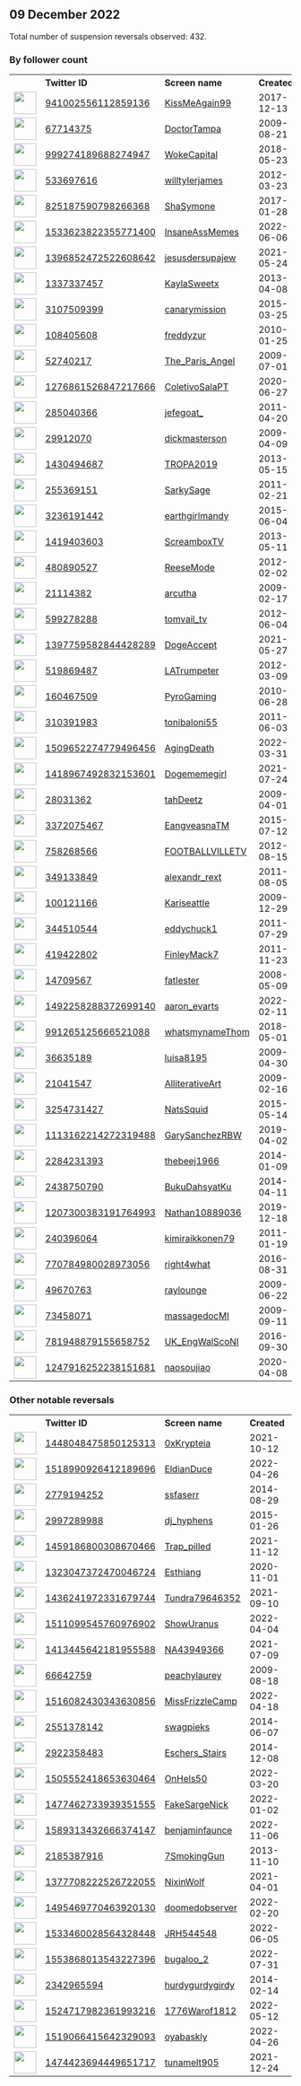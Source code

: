 
## 09 December 2022
Total number of suspension reversals observed: 432.

### By follower count
<table><tr><th></th><th align="left">Twitter ID</th><th align="left">Screen name</th>
<th align="left">Created</th><th align="left">Status</th><th align="left">Suspended</th><th align="left">Followers</th>
<tr><td><a href="https://pbs.twimg.com/profile_images/1455207188981555204/rR9GAXTY_normal.jpg"><img src="https://pbs.twimg.com/profile_images/1455207188981555204/rR9GAXTY_normal.jpg" width="40px" height="40px" align="center"/></a></td><td><a href="https://twitter.com/intent/user?user_id=941002556112859136">941002556112859136</a></td><td><a href="https://twitter.com/KissMeAgain99">KissMeAgain99</a></td><td>2017-12-13</td><td align="center"></td><td>2022-09-23</td><td>237366</td></tr>
<tr><td><a href="https://pbs.twimg.com/profile_images/1601033341859495937/e889dRIa_normal.jpg"><img src="https://pbs.twimg.com/profile_images/1601033341859495937/e889dRIa_normal.jpg" width="40px" height="40px" align="center"/></a></td><td><a href="https://twitter.com/intent/user?user_id=67714375">67714375</a></td><td><a href="https://twitter.com/DoctorTampa">DoctorTampa</a></td><td>2009-08-21</td><td align="center"></td><td></td><td>59980</td></tr>
<tr><td><a href="https://pbs.twimg.com/profile_images/1273319766225272832/IPWNNme6_normal.jpg"><img src="https://pbs.twimg.com/profile_images/1273319766225272832/IPWNNme6_normal.jpg" width="40px" height="40px" align="center"/></a></td><td><a href="https://twitter.com/intent/user?user_id=999274189688274947">999274189688274947</a></td><td><a href="https://twitter.com/WokeCapital">WokeCapital</a></td><td>2018-05-23</td><td align="center"></td><td></td><td>40272</td></tr>
<tr><td><a href="https://pbs.twimg.com/profile_images/1614886285188993024/NaD75iIP_normal.jpg"><img src="https://pbs.twimg.com/profile_images/1614886285188993024/NaD75iIP_normal.jpg" width="40px" height="40px" align="center"/></a></td><td><a href="https://twitter.com/intent/user?user_id=533697616">533697616</a></td><td><a href="https://twitter.com/willtyIerjames">willtyIerjames</a></td><td>2012-03-23</td><td align="center"></td><td></td><td>37281</td></tr>
<tr><td><a href="https://pbs.twimg.com/profile_images/1602212029456125952/xXpKM0D3_normal.jpg"><img src="https://pbs.twimg.com/profile_images/1602212029456125952/xXpKM0D3_normal.jpg" width="40px" height="40px" align="center"/></a></td><td><a href="https://twitter.com/intent/user?user_id=825187590798266368">825187590798266368</a></td><td><a href="https://twitter.com/ShaSymone">ShaSymone</a></td><td>2017-01-28</td><td align="center"></td><td></td><td>34884</td></tr>
<tr><td><a href="https://pbs.twimg.com/profile_images/1601543671551299590/4Sv5jeBd_normal.jpg"><img src="https://pbs.twimg.com/profile_images/1601543671551299590/4Sv5jeBd_normal.jpg" width="40px" height="40px" align="center"/></a></td><td><a href="https://twitter.com/intent/user?user_id=1533623822355771400">1533623822355771400</a></td><td><a href="https://twitter.com/InsaneAssMemes">InsaneAssMemes</a></td><td>2022-06-06</td><td align="center"></td><td>2022-09-05</td><td>29720</td></tr>
<tr><td><a href="https://pbs.twimg.com/profile_images/1534191877276241922/rNczVOqw_normal.jpg"><img src="https://pbs.twimg.com/profile_images/1534191877276241922/rNczVOqw_normal.jpg" width="40px" height="40px" align="center"/></a></td><td><a href="https://twitter.com/intent/user?user_id=1396852472522608642">1396852472522608642</a></td><td><a href="https://twitter.com/jesusdersupajew">jesusdersupajew</a></td><td>2021-05-24</td><td align="center"></td><td>2022-06-26</td><td>28729</td></tr>
<tr><td><a href="https://pbs.twimg.com/profile_images/1266715140029853696/Eoje5GP3_normal.jpg"><img src="https://pbs.twimg.com/profile_images/1266715140029853696/Eoje5GP3_normal.jpg" width="40px" height="40px" align="center"/></a></td><td><a href="https://twitter.com/intent/user?user_id=1337337457">1337337457</a></td><td><a href="https://twitter.com/KaylaSweetx">KaylaSweetx</a></td><td>2013-04-08</td><td align="center"></td><td></td><td>28321</td></tr>
<tr><td><a href="https://pbs.twimg.com/profile_images/876730611683086336/6GNIJunB_normal.jpg"><img src="https://pbs.twimg.com/profile_images/876730611683086336/6GNIJunB_normal.jpg" width="40px" height="40px" align="center"/></a></td><td><a href="https://twitter.com/intent/user?user_id=3107509399">3107509399</a></td><td><a href="https://twitter.com/canarymission">canarymission</a></td><td>2015-03-25</td><td align="center"></td><td>2022-12-08</td><td>26407</td></tr>
<tr><td><a href="https://pbs.twimg.com/profile_images/512772477563305984/j5pnCZZy_normal.jpeg"><img src="https://pbs.twimg.com/profile_images/512772477563305984/j5pnCZZy_normal.jpeg" width="40px" height="40px" align="center"/></a></td><td><a href="https://twitter.com/intent/user?user_id=108405608">108405608</a></td><td><a href="https://twitter.com/freddyzur">freddyzur</a></td><td>2010-01-25</td><td align="center"></td><td>2022-11-24</td><td>25824</td></tr>
<tr><td><a href="https://pbs.twimg.com/profile_images/1489564165/image_normal.jpg"><img src="https://pbs.twimg.com/profile_images/1489564165/image_normal.jpg" width="40px" height="40px" align="center"/></a></td><td><a href="https://twitter.com/intent/user?user_id=52740217">52740217</a></td><td><a href="https://twitter.com/The_Paris_Angel">The_Paris_Angel</a></td><td>2009-07-01</td><td align="center"></td><td></td><td>25286</td></tr>
<tr><td><a href="https://pbs.twimg.com/profile_images/1555608242427936770/0V2M-ih5_normal.jpg"><img src="https://pbs.twimg.com/profile_images/1555608242427936770/0V2M-ih5_normal.jpg" width="40px" height="40px" align="center"/></a></td><td><a href="https://twitter.com/intent/user?user_id=1276861526847217666">1276861526847217666</a></td><td><a href="https://twitter.com/ColetivoSalaPT">ColetivoSalaPT</a></td><td>2020-06-27</td><td align="center"></td><td>2022-09-16</td><td>22295</td></tr>
<tr><td><a href="https://pbs.twimg.com/profile_images/1476918171672223796/N_heVdct_normal.jpg"><img src="https://pbs.twimg.com/profile_images/1476918171672223796/N_heVdct_normal.jpg" width="40px" height="40px" align="center"/></a></td><td><a href="https://twitter.com/intent/user?user_id=285040366">285040366</a></td><td><a href="https://twitter.com/jefegoat_">jefegoat_</a></td><td>2011-04-20</td><td align="center"></td><td>2022-03-26</td><td>20521</td></tr>
<tr><td><a href="https://pbs.twimg.com/profile_images/130045270/dickhead-shirt_normal.jpg"><img src="https://pbs.twimg.com/profile_images/130045270/dickhead-shirt_normal.jpg" width="40px" height="40px" align="center"/></a></td><td><a href="https://twitter.com/intent/user?user_id=29912070">29912070</a></td><td><a href="https://twitter.com/dickmasterson">dickmasterson</a></td><td>2009-04-09</td><td align="center"></td><td></td><td>19945</td></tr>
<tr><td><a href="https://pbs.twimg.com/profile_images/1605215066579734531/S-ubwUIy_normal.jpg"><img src="https://pbs.twimg.com/profile_images/1605215066579734531/S-ubwUIy_normal.jpg" width="40px" height="40px" align="center"/></a></td><td><a href="https://twitter.com/intent/user?user_id=1430494687">1430494687</a></td><td><a href="https://twitter.com/TROPA2019">TROPA2019</a></td><td>2013-05-15</td><td align="center"></td><td>2022-11-24</td><td>19182</td></tr>
<tr><td><a href="https://pbs.twimg.com/profile_images/1531425314886193152/o41f7jZB_normal.jpg"><img src="https://pbs.twimg.com/profile_images/1531425314886193152/o41f7jZB_normal.jpg" width="40px" height="40px" align="center"/></a></td><td><a href="https://twitter.com/intent/user?user_id=255369151">255369151</a></td><td><a href="https://twitter.com/SarkySage">SarkySage</a></td><td>2011-02-21</td><td align="center"></td><td>2022-09-20</td><td>19007</td></tr>
<tr><td><a href="https://pbs.twimg.com/profile_images/1613309831913373697/Z4ajEaAk_normal.jpg"><img src="https://pbs.twimg.com/profile_images/1613309831913373697/Z4ajEaAk_normal.jpg" width="40px" height="40px" align="center"/></a></td><td><a href="https://twitter.com/intent/user?user_id=3236191442">3236191442</a></td><td><a href="https://twitter.com/earthgirlmandy">earthgirlmandy</a></td><td>2015-06-04</td><td align="center"></td><td>2022-12-05</td><td>17904</td></tr>
<tr><td><a href="https://pbs.twimg.com/profile_images/1569745061302226945/nbe1030S_normal.jpg"><img src="https://pbs.twimg.com/profile_images/1569745061302226945/nbe1030S_normal.jpg" width="40px" height="40px" align="center"/></a></td><td><a href="https://twitter.com/intent/user?user_id=1419403603">1419403603</a></td><td><a href="https://twitter.com/ScreamboxTV">ScreamboxTV</a></td><td>2013-05-11</td><td align="center"></td><td>2022-12-01</td><td>15394</td></tr>
<tr><td><a href="https://pbs.twimg.com/profile_images/1104559576056295429/56_tgwmN_normal.jpg"><img src="https://pbs.twimg.com/profile_images/1104559576056295429/56_tgwmN_normal.jpg" width="40px" height="40px" align="center"/></a></td><td><a href="https://twitter.com/intent/user?user_id=480890527">480890527</a></td><td><a href="https://twitter.com/ReeseMode">ReeseMode</a></td><td>2012-02-02</td><td align="center"></td><td></td><td>14957</td></tr>
<tr><td><a href="https://pbs.twimg.com/profile_images/1056225141183692800/4cKqgFgb_normal.jpg"><img src="https://pbs.twimg.com/profile_images/1056225141183692800/4cKqgFgb_normal.jpg" width="40px" height="40px" align="center"/></a></td><td><a href="https://twitter.com/intent/user?user_id=21114382">21114382</a></td><td><a href="https://twitter.com/arcutha">arcutha</a></td><td>2009-02-17</td><td align="center"></td><td>2022-10-29</td><td>14828</td></tr>
<tr><td><a href="https://pbs.twimg.com/profile_images/1604642008231976960/hGD_KZDI_normal.jpg"><img src="https://pbs.twimg.com/profile_images/1604642008231976960/hGD_KZDI_normal.jpg" width="40px" height="40px" align="center"/></a></td><td><a href="https://twitter.com/intent/user?user_id=599278288">599278288</a></td><td><a href="https://twitter.com/tomvail_tv">tomvail_tv</a></td><td>2012-06-04</td><td align="center"></td><td></td><td>12857</td></tr>
<tr><td><a href="https://pbs.twimg.com/profile_images/1614448731838943232/l7w2PIAF_normal.jpg"><img src="https://pbs.twimg.com/profile_images/1614448731838943232/l7w2PIAF_normal.jpg" width="40px" height="40px" align="center"/></a></td><td><a href="https://twitter.com/intent/user?user_id=1397759582844428289">1397759582844428289</a></td><td><a href="https://twitter.com/DogeAccept">DogeAccept</a></td><td>2021-05-27</td><td align="center"></td><td>2022-12-05</td><td>12027</td></tr>
<tr><td><a href="https://pbs.twimg.com/profile_images/1074376525498114049/Gx7_xsyC_normal.jpg"><img src="https://pbs.twimg.com/profile_images/1074376525498114049/Gx7_xsyC_normal.jpg" width="40px" height="40px" align="center"/></a></td><td><a href="https://twitter.com/intent/user?user_id=519869487">519869487</a></td><td><a href="https://twitter.com/LATrumpeter">LATrumpeter</a></td><td>2012-03-09</td><td align="center"></td><td>2022-10-29</td><td>11710</td></tr>
<tr><td><a href="https://pbs.twimg.com/profile_images/1354889270482399235/qA_1FaLO_normal.jpg"><img src="https://pbs.twimg.com/profile_images/1354889270482399235/qA_1FaLO_normal.jpg" width="40px" height="40px" align="center"/></a></td><td><a href="https://twitter.com/intent/user?user_id=160467509">160467509</a></td><td><a href="https://twitter.com/PyroGaming">PyroGaming</a></td><td>2010-06-28</td><td align="center"></td><td></td><td>9911</td></tr>
<tr><td><a href="https://pbs.twimg.com/profile_images/1601502225746075651/_1Hfa7ie_normal.jpg"><img src="https://pbs.twimg.com/profile_images/1601502225746075651/_1Hfa7ie_normal.jpg" width="40px" height="40px" align="center"/></a></td><td><a href="https://twitter.com/intent/user?user_id=310391983">310391983</a></td><td><a href="https://twitter.com/tonibaloni55">tonibaloni55</a></td><td>2011-06-03</td><td align="center"></td><td></td><td>8716</td></tr>
<tr><td><a href="https://pbs.twimg.com/profile_images/1591572666204540928/ziphlkli_normal.png"><img src="https://pbs.twimg.com/profile_images/1591572666204540928/ziphlkli_normal.png" width="40px" height="40px" align="center"/></a></td><td><a href="https://twitter.com/intent/user?user_id=1509652274779496456">1509652274779496456</a></td><td><a href="https://twitter.com/AgingDeath">AgingDeath</a></td><td>2022-03-31</td><td align="center"></td><td>2022-11-27</td><td>8370</td></tr>
<tr><td><a href="https://pbs.twimg.com/profile_images/1507341477240000515/gorjTQs9_normal.jpg"><img src="https://pbs.twimg.com/profile_images/1507341477240000515/gorjTQs9_normal.jpg" width="40px" height="40px" align="center"/></a></td><td><a href="https://twitter.com/intent/user?user_id=1418967492832153601">1418967492832153601</a></td><td><a href="https://twitter.com/Dogememegirl">Dogememegirl</a></td><td>2021-07-24</td><td align="center"></td><td>2022-12-05</td><td>7675</td></tr>
<tr><td><a href="https://pbs.twimg.com/profile_images/1895933365/Obama_baby2_normal.jpg"><img src="https://pbs.twimg.com/profile_images/1895933365/Obama_baby2_normal.jpg" width="40px" height="40px" align="center"/></a></td><td><a href="https://twitter.com/intent/user?user_id=28031362">28031362</a></td><td><a href="https://twitter.com/tahDeetz">tahDeetz</a></td><td>2009-04-01</td><td align="center"></td><td></td><td>7178</td></tr>
<tr><td><a href="https://pbs.twimg.com/profile_images/1525831504256913408/ZSabxCvY_normal.jpg"><img src="https://pbs.twimg.com/profile_images/1525831504256913408/ZSabxCvY_normal.jpg" width="40px" height="40px" align="center"/></a></td><td><a href="https://twitter.com/intent/user?user_id=3372075467">3372075467</a></td><td><a href="https://twitter.com/EangveasnaTM">EangveasnaTM</a></td><td>2015-07-12</td><td align="center"></td><td>2022-11-08</td><td>6601</td></tr>
<tr><td><a href="https://pbs.twimg.com/profile_images/1093266416369844224/viPyqUma_normal.jpg"><img src="https://pbs.twimg.com/profile_images/1093266416369844224/viPyqUma_normal.jpg" width="40px" height="40px" align="center"/></a></td><td><a href="https://twitter.com/intent/user?user_id=758268566">758268566</a></td><td><a href="https://twitter.com/FOOTBALLVILLETV">FOOTBALLVILLETV</a></td><td>2012-08-15</td><td align="center"></td><td></td><td>6506</td></tr>
<tr><td><a href="https://pbs.twimg.com/profile_images/1589376131949596673/r1VyHAMf_normal.jpg"><img src="https://pbs.twimg.com/profile_images/1589376131949596673/r1VyHAMf_normal.jpg" width="40px" height="40px" align="center"/></a></td><td><a href="https://twitter.com/intent/user?user_id=349133849">349133849</a></td><td><a href="https://twitter.com/alexandr_rext">alexandr_rext</a></td><td>2011-08-05</td><td align="center"></td><td>2022-11-08</td><td>6468</td></tr>
<tr><td><a href="https://pbs.twimg.com/profile_images/1608967405547704321/yUCKW4TK_normal.jpg"><img src="https://pbs.twimg.com/profile_images/1608967405547704321/yUCKW4TK_normal.jpg" width="40px" height="40px" align="center"/></a></td><td><a href="https://twitter.com/intent/user?user_id=100121166">100121166</a></td><td><a href="https://twitter.com/Kariseattle">Kariseattle</a></td><td>2009-12-29</td><td align="center"></td><td></td><td>5899</td></tr>
<tr><td><a href="https://pbs.twimg.com/profile_images/962620041026924544/TwyUHFcR_normal.jpg"><img src="https://pbs.twimg.com/profile_images/962620041026924544/TwyUHFcR_normal.jpg" width="40px" height="40px" align="center"/></a></td><td><a href="https://twitter.com/intent/user?user_id=344510544">344510544</a></td><td><a href="https://twitter.com/eddychuck1">eddychuck1</a></td><td>2011-07-29</td><td align="center"></td><td></td><td>5629</td></tr>
<tr><td><a href="https://pbs.twimg.com/profile_images/1523580348843835392/cXwpkpKC_normal.jpg"><img src="https://pbs.twimg.com/profile_images/1523580348843835392/cXwpkpKC_normal.jpg" width="40px" height="40px" align="center"/></a></td><td><a href="https://twitter.com/intent/user?user_id=419422802">419422802</a></td><td><a href="https://twitter.com/FinleyMack7">FinleyMack7</a></td><td>2011-11-23</td><td align="center"></td><td>2022-12-04</td><td>5261</td></tr>
<tr><td><a href="https://pbs.twimg.com/profile_images/1302311952430108674/K6_yZU48_normal.jpg"><img src="https://pbs.twimg.com/profile_images/1302311952430108674/K6_yZU48_normal.jpg" width="40px" height="40px" align="center"/></a></td><td><a href="https://twitter.com/intent/user?user_id=14709567">14709567</a></td><td><a href="https://twitter.com/fatlester">fatlester</a></td><td>2008-05-09</td><td align="center"></td><td>2022-10-29</td><td>5203</td></tr>
<tr><td><a href="https://pbs.twimg.com/profile_images/1568450431378145283/Ssf1pza-_normal.jpg"><img src="https://pbs.twimg.com/profile_images/1568450431378145283/Ssf1pza-_normal.jpg" width="40px" height="40px" align="center"/></a></td><td><a href="https://twitter.com/intent/user?user_id=1492258288372699140">1492258288372699140</a></td><td><a href="https://twitter.com/aaron_evarts">aaron_evarts</a></td><td>2022-02-11</td><td align="center"></td><td>2022-10-12</td><td>4571</td></tr>
<tr><td><a href="https://pbs.twimg.com/profile_images/1058634977393311744/e-hGmmr0_normal.jpg"><img src="https://pbs.twimg.com/profile_images/1058634977393311744/e-hGmmr0_normal.jpg" width="40px" height="40px" align="center"/></a></td><td><a href="https://twitter.com/intent/user?user_id=991265125666521088">991265125666521088</a></td><td><a href="https://twitter.com/whatsmynameThom">whatsmynameThom</a></td><td>2018-05-01</td><td align="center"></td><td>2022-12-03</td><td>4351</td></tr>
<tr><td><a href="https://pbs.twimg.com/profile_images/1410920271909900290/bs0vz9vG_normal.jpg"><img src="https://pbs.twimg.com/profile_images/1410920271909900290/bs0vz9vG_normal.jpg" width="40px" height="40px" align="center"/></a></td><td><a href="https://twitter.com/intent/user?user_id=36635189">36635189</a></td><td><a href="https://twitter.com/luisa8195">luisa8195</a></td><td>2009-04-30</td><td align="center"></td><td>2022-10-29</td><td>4185</td></tr>
<tr><td><a href="https://pbs.twimg.com/profile_images/1603722056171937794/D2lj7Ory_normal.jpg"><img src="https://pbs.twimg.com/profile_images/1603722056171937794/D2lj7Ory_normal.jpg" width="40px" height="40px" align="center"/></a></td><td><a href="https://twitter.com/intent/user?user_id=21041547">21041547</a></td><td><a href="https://twitter.com/AlliterativeArt">AlliterativeArt</a></td><td>2009-02-16</td><td align="center">🔒</td><td></td><td>4110</td></tr>
<tr><td><a href="https://pbs.twimg.com/profile_images/1135283313902542855/kAa0EeOt_normal.png"><img src="https://pbs.twimg.com/profile_images/1135283313902542855/kAa0EeOt_normal.png" width="40px" height="40px" align="center"/></a></td><td><a href="https://twitter.com/intent/user?user_id=3254731427">3254731427</a></td><td><a href="https://twitter.com/NatsSquid">NatsSquid</a></td><td>2015-05-14</td><td align="center"></td><td></td><td>3704</td></tr>
<tr><td><a href="https://pbs.twimg.com/profile_images/1600110299776012289/gEZ8_2Kf_normal.jpg"><img src="https://pbs.twimg.com/profile_images/1600110299776012289/gEZ8_2Kf_normal.jpg" width="40px" height="40px" align="center"/></a></td><td><a href="https://twitter.com/intent/user?user_id=1113162214272319488">1113162214272319488</a></td><td><a href="https://twitter.com/GarySanchezRBW">GarySanchezRBW</a></td><td>2019-04-02</td><td align="center"></td><td></td><td>3266</td></tr>
<tr><td><a href="https://pbs.twimg.com/profile_images/948176568983179266/A0mSTor0_normal.jpg"><img src="https://pbs.twimg.com/profile_images/948176568983179266/A0mSTor0_normal.jpg" width="40px" height="40px" align="center"/></a></td><td><a href="https://twitter.com/intent/user?user_id=2284231393">2284231393</a></td><td><a href="https://twitter.com/thebeej1966">thebeej1966</a></td><td>2014-01-09</td><td align="center"></td><td></td><td>3258</td></tr>
<tr><td><a href="https://pbs.twimg.com/profile_images/1302845991939223559/oH70wafu_normal.jpg"><img src="https://pbs.twimg.com/profile_images/1302845991939223559/oH70wafu_normal.jpg" width="40px" height="40px" align="center"/></a></td><td><a href="https://twitter.com/intent/user?user_id=2438750790">2438750790</a></td><td><a href="https://twitter.com/BukuDahsyatKu">BukuDahsyatKu</a></td><td>2014-04-11</td><td align="center"></td><td>2022-12-02</td><td>3248</td></tr>
<tr><td><a href="https://pbs.twimg.com/profile_images/1385684618205175812/H1MZSJrB_normal.jpg"><img src="https://pbs.twimg.com/profile_images/1385684618205175812/H1MZSJrB_normal.jpg" width="40px" height="40px" align="center"/></a></td><td><a href="https://twitter.com/intent/user?user_id=1207300383191764993">1207300383191764993</a></td><td><a href="https://twitter.com/Nathan10889036">Nathan10889036</a></td><td>2019-12-18</td><td align="center"></td><td>2022-12-05</td><td>3139</td></tr>
<tr><td><a href="https://pbs.twimg.com/profile_images/1232054082812207105/4WDOwGw4_normal.jpg"><img src="https://pbs.twimg.com/profile_images/1232054082812207105/4WDOwGw4_normal.jpg" width="40px" height="40px" align="center"/></a></td><td><a href="https://twitter.com/intent/user?user_id=240396064">240396064</a></td><td><a href="https://twitter.com/kimiraikkonen79">kimiraikkonen79</a></td><td>2011-01-19</td><td align="center"></td><td></td><td>3118</td></tr>
<tr><td><a href="https://pbs.twimg.com/profile_images/1280246581795536896/kUQJ3map_normal.jpg"><img src="https://pbs.twimg.com/profile_images/1280246581795536896/kUQJ3map_normal.jpg" width="40px" height="40px" align="center"/></a></td><td><a href="https://twitter.com/intent/user?user_id=770784980028973056">770784980028973056</a></td><td><a href="https://twitter.com/right4what">right4what</a></td><td>2016-08-31</td><td align="center"></td><td></td><td>3089</td></tr>
<tr><td><a href="https://pbs.twimg.com/profile_images/533747495596486656/kEcvXV6-_normal.jpeg"><img src="https://pbs.twimg.com/profile_images/533747495596486656/kEcvXV6-_normal.jpeg" width="40px" height="40px" align="center"/></a></td><td><a href="https://twitter.com/intent/user?user_id=49670763">49670763</a></td><td><a href="https://twitter.com/raylounge">raylounge</a></td><td>2009-06-22</td><td align="center"></td><td></td><td>3019</td></tr>
<tr><td><a href="https://pbs.twimg.com/profile_images/583812926634532864/DRusv3Rj_normal.jpg"><img src="https://pbs.twimg.com/profile_images/583812926634532864/DRusv3Rj_normal.jpg" width="40px" height="40px" align="center"/></a></td><td><a href="https://twitter.com/intent/user?user_id=73458071">73458071</a></td><td><a href="https://twitter.com/massagedocMI">massagedocMI</a></td><td>2009-09-11</td><td align="center"></td><td>2022-10-29</td><td>2815</td></tr>
<tr><td><a href="https://pbs.twimg.com/profile_images/1604799687881621510/U2-LMVjL_normal.jpg"><img src="https://pbs.twimg.com/profile_images/1604799687881621510/U2-LMVjL_normal.jpg" width="40px" height="40px" align="center"/></a></td><td><a href="https://twitter.com/intent/user?user_id=781948879155658752">781948879155658752</a></td><td><a href="https://twitter.com/UK_EngWalScoNI">UK_EngWalScoNI</a></td><td>2016-09-30</td><td align="center"></td><td>2022-09-23</td><td>2700</td></tr>
<tr><td><a href="https://pbs.twimg.com/profile_images/1267619733983105024/lngxil6s_normal.jpg"><img src="https://pbs.twimg.com/profile_images/1267619733983105024/lngxil6s_normal.jpg" width="40px" height="40px" align="center"/></a></td><td><a href="https://twitter.com/intent/user?user_id=1247916252238151681">1247916252238151681</a></td><td><a href="https://twitter.com/naosoujiao">naosoujiao</a></td><td>2020-04-08</td><td align="center">🔒</td><td></td><td>2671</td></tr>
</table>

### Other notable reversals
<table><tr><th></th><th align="left">Twitter ID</th><th align="left">Screen name</th>
<th align="left">Created</th><th align="left">Status</th><th align="left">Suspended</th><th align="left">Followers</th>
<tr><td><a href="https://pbs.twimg.com/profile_images/1527057034922844161/vfMmAI-k_normal.jpg"><img src="https://pbs.twimg.com/profile_images/1527057034922844161/vfMmAI-k_normal.jpg" width="40px" height="40px" align="center"/></a></td><td><a href="https://twitter.com/intent/user?user_id=1448048475850125313">1448048475850125313</a></td><td><a href="https://twitter.com/0xKrypteia">0xKrypteia</a></td><td>2021-10-12</td><td align="center"></td><td>2022-06-23</td><td>438</td></tr>
<tr><td><a href="https://pbs.twimg.com/profile_images/1599416544353722369/iqGJ-KwK_normal.jpg"><img src="https://pbs.twimg.com/profile_images/1599416544353722369/iqGJ-KwK_normal.jpg" width="40px" height="40px" align="center"/></a></td><td><a href="https://twitter.com/intent/user?user_id=1518990926412189696">1518990926412189696</a></td><td><a href="https://twitter.com/EldianDuce">EldianDuce</a></td><td>2022-04-26</td><td align="center"></td><td>2022-12-05</td><td>9</td></tr>
<tr><td><a href="https://pbs.twimg.com/profile_images/1362742169216421895/M2TNC-F6_normal.jpg"><img src="https://pbs.twimg.com/profile_images/1362742169216421895/M2TNC-F6_normal.jpg" width="40px" height="40px" align="center"/></a></td><td><a href="https://twitter.com/intent/user?user_id=2779194252">2779194252</a></td><td><a href="https://twitter.com/ssfaserr">ssfaserr</a></td><td>2014-08-29</td><td align="center"></td><td>2022-12-05</td><td>1242</td></tr>
<tr><td><a href="https://pbs.twimg.com/profile_images/1605596993757204482/IKUQRyLB_normal.jpg"><img src="https://pbs.twimg.com/profile_images/1605596993757204482/IKUQRyLB_normal.jpg" width="40px" height="40px" align="center"/></a></td><td><a href="https://twitter.com/intent/user?user_id=2997289988">2997289988</a></td><td><a href="https://twitter.com/dj_hyphens">dj_hyphens</a></td><td>2015-01-26</td><td align="center"></td><td>2022-12-05</td><td>95</td></tr>
<tr><td><a href="https://pbs.twimg.com/profile_images/1597755513420369920/3l5WjLir_normal.jpg"><img src="https://pbs.twimg.com/profile_images/1597755513420369920/3l5WjLir_normal.jpg" width="40px" height="40px" align="center"/></a></td><td><a href="https://twitter.com/intent/user?user_id=1459186800308670466">1459186800308670466</a></td><td><a href="https://twitter.com/Trap_pilled">Trap_pilled</a></td><td>2021-11-12</td><td align="center">🚫</td><td>2022-12-06</td><td>156</td></tr>
<tr><td><a href="https://pbs.twimg.com/profile_images/1325584594503131144/HhVqVhAW_normal.jpg"><img src="https://pbs.twimg.com/profile_images/1325584594503131144/HhVqVhAW_normal.jpg" width="40px" height="40px" align="center"/></a></td><td><a href="https://twitter.com/intent/user?user_id=1323047372470046724">1323047372470046724</a></td><td><a href="https://twitter.com/Esthiang">Esthiang</a></td><td>2020-11-01</td><td align="center"></td><td>2022-12-08</td><td>1017</td></tr>
<tr><td><a href="https://pbs.twimg.com/profile_images/1595437292969238532/OsVo497U_normal.jpg"><img src="https://pbs.twimg.com/profile_images/1595437292969238532/OsVo497U_normal.jpg" width="40px" height="40px" align="center"/></a></td><td><a href="https://twitter.com/intent/user?user_id=1436241972331679744">1436241972331679744</a></td><td><a href="https://twitter.com/Tundra79646352">Tundra79646352</a></td><td>2021-09-10</td><td align="center">🚫</td><td>2022-11-28</td><td>281</td></tr>
<tr><td><a href="https://pbs.twimg.com/profile_images/1584907170470105088/-AGucOjl_normal.jpg"><img src="https://pbs.twimg.com/profile_images/1584907170470105088/-AGucOjl_normal.jpg" width="40px" height="40px" align="center"/></a></td><td><a href="https://twitter.com/intent/user?user_id=1511099545760976902">1511099545760976902</a></td><td><a href="https://twitter.com/ShowUranus">ShowUranus</a></td><td>2022-04-04</td><td align="center"></td><td>2022-12-02</td><td>778</td></tr>
<tr><td><a href="https://pbs.twimg.com/profile_images/1586882057157869571/ay0tqioc_normal.jpg"><img src="https://pbs.twimg.com/profile_images/1586882057157869571/ay0tqioc_normal.jpg" width="40px" height="40px" align="center"/></a></td><td><a href="https://twitter.com/intent/user?user_id=1413445642181955588">1413445642181955588</a></td><td><a href="https://twitter.com/NA43949366">NA43949366</a></td><td>2021-07-09</td><td align="center"></td><td>2022-12-03</td><td>35</td></tr>
<tr><td><a href="https://pbs.twimg.com/profile_images/1119281677400854529/bdsqXZTy_normal.png"><img src="https://pbs.twimg.com/profile_images/1119281677400854529/bdsqXZTy_normal.png" width="40px" height="40px" align="center"/></a></td><td><a href="https://twitter.com/intent/user?user_id=66642759">66642759</a></td><td><a href="https://twitter.com/peachylaurey">peachylaurey</a></td><td>2009-08-18</td><td align="center"></td><td>2022-12-05</td><td>1715</td></tr>
<tr><td><a href="https://pbs.twimg.com/profile_images/1598128487201734659/zqNoyWTi_normal.jpg"><img src="https://pbs.twimg.com/profile_images/1598128487201734659/zqNoyWTi_normal.jpg" width="40px" height="40px" align="center"/></a></td><td><a href="https://twitter.com/intent/user?user_id=1516082430343630856">1516082430343630856</a></td><td><a href="https://twitter.com/MissFrizzleCamp">MissFrizzleCamp</a></td><td>2022-04-18</td><td align="center"></td><td>2022-12-05</td><td>833</td></tr>
<tr><td><a href="https://pbs.twimg.com/profile_images/1395925689975676928/WOQTCUXy_normal.jpg"><img src="https://pbs.twimg.com/profile_images/1395925689975676928/WOQTCUXy_normal.jpg" width="40px" height="40px" align="center"/></a></td><td><a href="https://twitter.com/intent/user?user_id=2551378142">2551378142</a></td><td><a href="https://twitter.com/swagpieks">swagpieks</a></td><td>2014-06-07</td><td align="center"></td><td>2022-12-05</td><td>198</td></tr>
<tr><td><a href="https://pbs.twimg.com/profile_images/1548586641031593984/Ovtnl3Vw_normal.jpg"><img src="https://pbs.twimg.com/profile_images/1548586641031593984/Ovtnl3Vw_normal.jpg" width="40px" height="40px" align="center"/></a></td><td><a href="https://twitter.com/intent/user?user_id=2922358483">2922358483</a></td><td><a href="https://twitter.com/Eschers_Stairs">Eschers_Stairs</a></td><td>2014-12-08</td><td align="center"></td><td>2022-11-26</td><td>64</td></tr>
<tr><td><a href="https://pbs.twimg.com/profile_images/1505566630905999360/SwKGBtEv_normal.jpg"><img src="https://pbs.twimg.com/profile_images/1505566630905999360/SwKGBtEv_normal.jpg" width="40px" height="40px" align="center"/></a></td><td><a href="https://twitter.com/intent/user?user_id=1505552418653630464">1505552418653630464</a></td><td><a href="https://twitter.com/OnHels50">OnHels50</a></td><td>2022-03-20</td><td align="center"></td><td>2022-12-04</td><td>1334</td></tr>
<tr><td><a href="https://pbs.twimg.com/profile_images/1611509159408857089/qJ-AS2b6_normal.jpg"><img src="https://pbs.twimg.com/profile_images/1611509159408857089/qJ-AS2b6_normal.jpg" width="40px" height="40px" align="center"/></a></td><td><a href="https://twitter.com/intent/user?user_id=1477462733939351555">1477462733939351555</a></td><td><a href="https://twitter.com/FakeSargeNick">FakeSargeNick</a></td><td>2022-01-02</td><td align="center"></td><td>2022-12-01</td><td>1194</td></tr>
<tr><td><a href="https://pbs.twimg.com/profile_images/1589313573246930947/kiFNB261_normal.png"><img src="https://pbs.twimg.com/profile_images/1589313573246930947/kiFNB261_normal.png" width="40px" height="40px" align="center"/></a></td><td><a href="https://twitter.com/intent/user?user_id=1589313432666374147">1589313432666374147</a></td><td><a href="https://twitter.com/benjaminfaunce">benjaminfaunce</a></td><td>2022-11-06</td><td align="center"></td><td>2022-12-05</td><td>260</td></tr>
<tr><td><a href="https://pbs.twimg.com/profile_images/1570575857290199040/Pe7LeMqA_normal.jpg"><img src="https://pbs.twimg.com/profile_images/1570575857290199040/Pe7LeMqA_normal.jpg" width="40px" height="40px" align="center"/></a></td><td><a href="https://twitter.com/intent/user?user_id=2185387916">2185387916</a></td><td><a href="https://twitter.com/7SmokingGun">7SmokingGun</a></td><td>2013-11-10</td><td align="center"></td><td>2022-12-06</td><td>99</td></tr>
<tr><td><a href="https://pbs.twimg.com/profile_images/1377718820958261250/BBZ0wgVw_normal.jpg"><img src="https://pbs.twimg.com/profile_images/1377718820958261250/BBZ0wgVw_normal.jpg" width="40px" height="40px" align="center"/></a></td><td><a href="https://twitter.com/intent/user?user_id=1377708222526722055">1377708222526722055</a></td><td><a href="https://twitter.com/NixinWolf">NixinWolf</a></td><td>2021-04-01</td><td align="center"></td><td>2022-12-05</td><td>2532</td></tr>
<tr><td><a href="https://pbs.twimg.com/profile_images/1564247709611081728/Mm0ZVS-r_normal.jpg"><img src="https://pbs.twimg.com/profile_images/1564247709611081728/Mm0ZVS-r_normal.jpg" width="40px" height="40px" align="center"/></a></td><td><a href="https://twitter.com/intent/user?user_id=1495469770463920130">1495469770463920130</a></td><td><a href="https://twitter.com/doomedobserver">doomedobserver</a></td><td>2022-02-20</td><td align="center"></td><td>2022-10-19</td><td>142</td></tr>
<tr><td><a href="https://pbs.twimg.com/profile_images/1533898835742932995/HVRBDQUM_normal.jpg"><img src="https://pbs.twimg.com/profile_images/1533898835742932995/HVRBDQUM_normal.jpg" width="40px" height="40px" align="center"/></a></td><td><a href="https://twitter.com/intent/user?user_id=1533460028564328448">1533460028564328448</a></td><td><a href="https://twitter.com/JRH544548">JRH544548</a></td><td>2022-06-05</td><td align="center"></td><td>2022-12-07</td><td>1821</td></tr>
<tr><td><a href="https://pbs.twimg.com/profile_images/1608791668983042048/gw5_FhrG_normal.jpg"><img src="https://pbs.twimg.com/profile_images/1608791668983042048/gw5_FhrG_normal.jpg" width="40px" height="40px" align="center"/></a></td><td><a href="https://twitter.com/intent/user?user_id=1553868013543227396">1553868013543227396</a></td><td><a href="https://twitter.com/bugaloo_2">bugaloo_2</a></td><td>2022-07-31</td><td align="center"></td><td>2022-12-05</td><td>1194</td></tr>
<tr><td><a href="https://pbs.twimg.com/profile_images/1425994885732225024/Mr6FNmQo_normal.jpg"><img src="https://pbs.twimg.com/profile_images/1425994885732225024/Mr6FNmQo_normal.jpg" width="40px" height="40px" align="center"/></a></td><td><a href="https://twitter.com/intent/user?user_id=2342965594">2342965594</a></td><td><a href="https://twitter.com/hurdygurdygirdy">hurdygurdygirdy</a></td><td>2014-02-14</td><td align="center"></td><td>2022-12-07</td><td>1</td></tr>
<tr><td><a href="https://pbs.twimg.com/profile_images/1524718243730100225/t0FqsjV6_normal.jpg"><img src="https://pbs.twimg.com/profile_images/1524718243730100225/t0FqsjV6_normal.jpg" width="40px" height="40px" align="center"/></a></td><td><a href="https://twitter.com/intent/user?user_id=1524717982361993216">1524717982361993216</a></td><td><a href="https://twitter.com/1776Warof1812">1776Warof1812</a></td><td>2022-05-12</td><td align="center"></td><td>2022-11-14</td><td>2038</td></tr>
<tr><td><a href="https://pbs.twimg.com/profile_images/1592298789007663104/GSYL-VxG_normal.jpg"><img src="https://pbs.twimg.com/profile_images/1592298789007663104/GSYL-VxG_normal.jpg" width="40px" height="40px" align="center"/></a></td><td><a href="https://twitter.com/intent/user?user_id=1519066415642329093">1519066415642329093</a></td><td><a href="https://twitter.com/oyabaskly">oyabaskly</a></td><td>2022-04-26</td><td align="center">🚫</td><td>2022-11-18</td><td>52</td></tr>
<tr><td><a href="https://pbs.twimg.com/profile_images/1493734280651968513/UmM4aiGe_normal.jpg"><img src="https://pbs.twimg.com/profile_images/1493734280651968513/UmM4aiGe_normal.jpg" width="40px" height="40px" align="center"/></a></td><td><a href="https://twitter.com/intent/user?user_id=1474423694449651717">1474423694449651717</a></td><td><a href="https://twitter.com/tunamelt905">tunamelt905</a></td><td>2021-12-24</td><td align="center"></td><td>2022-12-05</td><td>697</td></tr>
</table>
